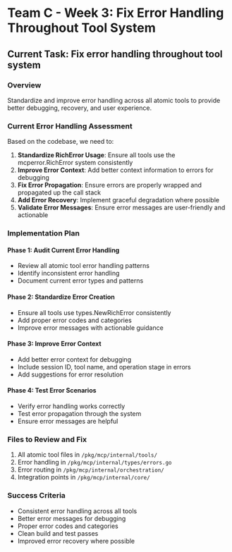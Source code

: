 # Team C - Week 3: Fix Error Handling Throughout Tool System

## Current Task: Fix error handling throughout tool system

### Overview
Standardize and improve error handling across all atomic tools to provide better debugging, recovery, and user experience.

### Current Error Handling Assessment
Based on the codebase, we need to:

1. **Standardize RichError Usage**: Ensure all tools use the mcperror.RichError system consistently
2. **Improve Error Context**: Add better context information to errors for debugging
3. **Fix Error Propagation**: Ensure errors are properly wrapped and propagated up the call stack
4. **Add Error Recovery**: Implement graceful degradation where possible
5. **Validate Error Messages**: Ensure error messages are user-friendly and actionable

### Implementation Plan

#### Phase 1: Audit Current Error Handling
- Review all atomic tool error handling patterns
- Identify inconsistent error handling
- Document current error types and patterns

#### Phase 2: Standardize Error Creation
- Ensure all tools use types.NewRichError consistently
- Add proper error codes and categories
- Improve error messages with actionable guidance

#### Phase 3: Improve Error Context
- Add better error context for debugging
- Include session ID, tool name, and operation stage in errors
- Add suggestions for error resolution

#### Phase 4: Test Error Scenarios
- Verify error handling works correctly
- Test error propagation through the system
- Ensure error messages are helpful

### Files to Review and Fix
1. All atomic tool files in `/pkg/mcp/internal/tools/`
2. Error handling in `/pkg/mcp/internal/types/errors.go`
3. Error routing in `/pkg/mcp/internal/orchestration/`
4. Integration points in `/pkg/mcp/internal/core/`

### Success Criteria
- Consistent error handling across all tools
- Better error messages for debugging
- Proper error codes and categories
- Clean build and test passes
- Improved error recovery where possible
